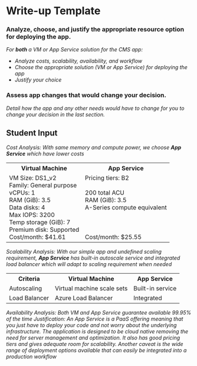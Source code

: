 # Write-up Template

### Analyze, choose, and justify the appropriate resource option for deploying the app.

*For **both** a VM or App Service solution for the CMS app:*
- *Analyze costs, scalability, availability, and workflow*
- *Choose the appropriate solution (VM or App Service) for deploying the app*
- *Justify your choice*

### Assess app changes that would change your decision.

*Detail how the app and any other needs would have to change for you to change your decision in the last section.* 

## Student Input
*Cost Analysis: With same memory and compute power, we choose **App Service** which have lower costs*
<table>
<tr>
<th>Virtual Machine</th>
<th>App Service</th>
</tr>
<tr>
<td>
VM Size: DS1_v2<br>
Family: General purpose<br>
vCPUs: 1<br>
RAM (GiB): 3.5<br>
Data disks: 4<br>
Max IOPS: 3200<br>
Temp storage (GiB): 7<br>
Premium disk: Supported<br>
Cost/month: $41.61<br>
</td>
<td>
Pricing tiers: B2<br>
<br>
200 total ACU<br>
RAM (GiB): 3.5<br>
A-Series compute equivalent<br>
<br>
<br>
<br>
Cost/month: $25.55<br>
</td>
</tr>
</table>

*Scalability Analysis: With our simple app and undefined scaling requirement, **App Service** has built-in autoscale service and integrated load balancer which will adapt to scaling requirement when needed*
<table>
<tr>
<th>Criteria</th>
<th>Virtual Machine</th>
<th>App Service</th>
</tr>
<tr>
<td>Autoscaling</td>
<td>Virtual machine scale sets</td>
<td>Built-in service</td>
</tr>
<tr>
<td>Load Balancer</td>
<td>Azure Load Balancer</td>
<td>Integrated</td>
</tr>
</table>

*Availability Analysis: Both VM and App Service guarantee available 99.95% of the time*
*Justification: 
An App Service is a PaaS offering meaning that you just have to deploy your code and not worry about the underlying infrastructure. The application is designed to be cloud native removing the need for server management and optimization. It also has good pricing tiers and gives adequate room for scalability. Another caveat is the wide range of deployment options available that can easily be integrated into a production workflow*
